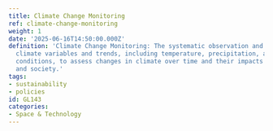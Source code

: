 ```yaml
---
title: Climate Change Monitoring
ref: climate-change-monitoring
weight: 1
date: '2025-06-16T14:50:00.000Z'
definition: 'Climate Change Monitoring: The systematic observation and analysis of
  climate variables and trends, including temperature, precipitation, and atmospheric
  conditions, to assess changes in climate over time and their impacts on the environment
  and society.'
tags:
- sustainability
- policies
id: GL143
categories:
- Space & Technology
---
```


